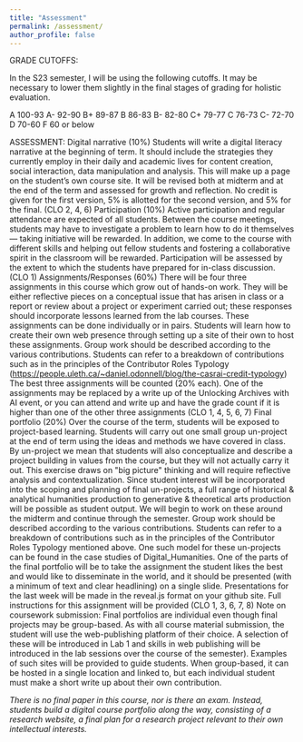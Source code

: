 ```yaml
---
title: "Assessment"
permalink: /assessment/
author_profile: false
---
```


GRADE CUTOFFS: 

In the S23 semester, I will be using the following cutoffs. It may be necessary to lower them slightly in the final stages of grading for holistic evaluation. 

A 100-93
A- 92-90
B+ 89-87
B 86-83
B- 82-80
C+ 79-77
C 76-73
C- 72-70
D 70-60
F 60 or below


ASSESSMENT:
Digital narrative (10%) Students will write a digital literacy narrative at the beginning of term. It should include the strategies they currently employ in their daily and academic lives for content creation, social interaction, data manipulation and analysis. This will make up a page on the student’s own course site. It will be revised both at midterm and at the end of the term and assessed for growth and reflection. No credit is given for the first version, 5% is allotted for the second version, and 5% for the final. (CLO 2, 4, 6) 
Participation (10%) Active participation and regular attendance are expected of all students. Between the course meetings, students may have to investigate a problem to learn how to do it themselves— taking initiative will be rewarded. In addition, we come to the course with different skills and helping out fellow students and fostering a collaborative spirit in the classroom will be rewarded. Participation will be assessed by the extent to which the students have prepared for in-class discussion. (CLO 1)
Assignments/Responses (60%) There will be four three assignments in this course which grow out of hands-on work. They will be either reflective pieces on a conceptual issue that has arisen in class or a report or review about a project or experiment carried out; these responses should incorporate lessons learned from the lab courses. These assignments can be done individually or in pairs. Students will learn how to create their own web presence through setting up a site of their own to host these assignments. Group work should be described according to the various contributions. Students can refer to a breakdown of contributions such as in the principles of the Contributor Roles Typology (https://people.uleth.ca/~daniel.odonnell/blog/the-casrai-credit-typology) The best three assignments will be counted (20% each). One of the assignments may be replaced by a write up of the Unlocking Archives with AI event, or you can attend and write up and have the grade count if it is higher than one of the other three assignments (CLO 1, 4, 5, 6, 7) 
Final portfolio (20%) Over the course of the term, students will be exposed to project-based learning. Students will carry out one small group un-project at the end of term using the ideas and methods we have covered in class. By un-project we mean that students will also conceptualize and describe a project building in values from the course, but they will not actually carry it out. This exercise draws on "big picture" thinking and will require reflective analysis and contextualization. Since student interest will be incorporated into the scoping and planning of final un-projects, a full range of historical & analytical humanities production to generative & theoretical arts production will be possible as student output. We will begin to work on these around the midterm and continue through the semester. Group work should be described according to the various contributions. Students can refer to a breakdown of contributions such as in the principles of the Contributor Roles Typology mentioned above. One such model for these un-projects can be found in the case studies of Digital_Humanities.  One of the parts of the final portfolio will be to take the assignment the student likes the best and would like to disseminate in the world, and it should be presented (with a minimum of text and clear headlining) on a single slide. Presentations for the last week will be made in the reveal.js format on your github site. Full instructions for this assignment will be provided (CLO 1, 3, 6, 7, 8) 
Note on coursework submission: Final portfolios are individual even though final projects may be group-based. As with all course material submission, the student will use the web-publishing platform of their choice. A selection of these will be introduced in Lab 1 and skills in web publishing will be introduced in the lab sessions over the course of the semester). Examples of such sites will be provided to guide students. When group-based, it can be hosted in a single location and linked to, but each individual student must make a short write up about their own contribution.


_There is no final paper in this course, nor is there an exam.  Instead, students build a digital course portfolio along the way, consisting of a research website, a final plan for a research project relevant to their own intellectual interests._ 